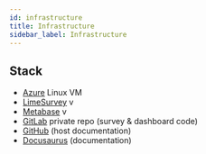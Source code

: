 ```yaml
---
id: infrastructure
title: Infrastructure
sidebar_label: Infrastructure
---
```


## Stack

- [Azure](https://azure.microsoft.com/en-gb/) Linux VM
- [LimeSurvey](https://www.limesurvey.org/) v
- [Metabase](https://metabase.com/) v
- [GitLab](https://gitlab.com/) private repo (survey & dashboard code)
- [GitHub](https://github.com/) (host documentation)
- [Docusaurus](https://docusaurus.io) (documentation)